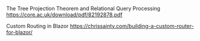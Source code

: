 
The Tree Projection Theorem and
Relational Query Processing 
https://core.ac.uk/download/pdf/82192878.pdf

Custom Routing in Blazor
https://chrissainty.com/building-a-custom-router-for-blazor/